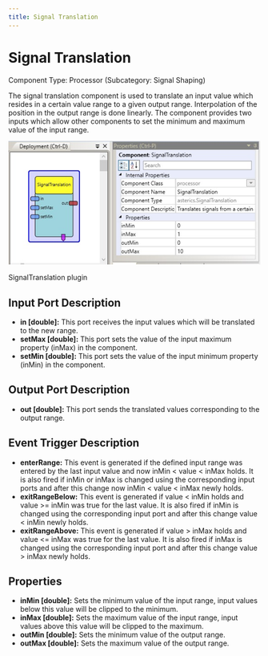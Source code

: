 ```yaml
---
title: Signal Translation
---
```


# Signal Translation

Component Type: Processor (Subcategory: Signal Shaping)

The signal translation component is used to translate an input value which resides in a certain value range to a given output range. Interpolation of the position in the output range is done linearly. The component provides two inputs which allow other components to set the minimum and maximum value of the input range.

![Screenshot: SignalTranslation plugin](./img/signaltranslation.jpg "Screenshot: SignalTranslation plugin")

SignalTranslation plugin

## Input Port Description

*   **in \[double\]:** This port receives the input values which will be translated to the new range.
*   **setMax \[double\]:** This port sets the value of the input maximum property (inMax) in the component.
*   **setMin \[double\]:** This port sets the value of the input minimum property (inMin) in the component.

## Output Port Description

*   **out \[double\]:** This port sends the translated values corresponding to the output range.

## Event Trigger Description

*   **enterRange:** This event is generated if the defined input range was entered by the last input value and now inMin < value < inMax holds. It is also fired if inMin or inMax is changed using the corresponding input ports and after this change now inMin < value < inMax newly holds.
*   **exitRangeBelow:** This event is generated if value < inMin holds and value >= inMin was true for the last value. It is also fired if inMin is changed using the corresponding input port and after this change value < inMin newly holds.
*   **exitRangeAbove:** This event is generated if value > inMax holds and value <= inMax was true for the last value. It is also fired if inMax is changed using the corresponding input port and after this change value > inMax newly holds.

## Properties

*   **inMin \[double\]:** Sets the minimum value of the input range, input values below this value will be clipped to the minimum.
*   **inMax \[double\]:** Sets the maximum value of the input range, input values above this value will be clipped to the maximum.
*   **outMin \[double\]:** Sets the minimum value of the output range.
*   **outMax \[double\]:** Sets the maximum value of the output range.